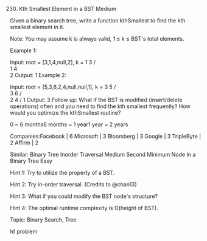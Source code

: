 230. Kth Smallest Element in a BST
Medium

Given a binary search tree, write a function kthSmallest to find the kth smallest element in it.

Note: 
You may assume k is always valid, 1 ≤ k ≤ BST's total elements.

Example 1:

Input: root = [3,1,4,null,2], k = 1
   3
  / \
 1   4
  \
   2
Output: 1
Example 2:

Input: root = [5,3,6,2,4,null,null,1], k = 3
       5
      / \
     3   6
    / \
   2   4
  /
 1
Output: 3
Follow up:
What if the BST is modified (insert/delete operations) often and you need to find the kth smallest frequently? How would you optimize the kthSmallest routine?

0 ~ 6 months6 months ~ 1 year1 year ~ 2 years

Companies:Facebook | 6 Microsoft | 3 Bloomberg | 3 Google | 3 TripleByte | 2 Affirm | 2

Similar:
Binary Tree Inorder Traversal Medium
Second Minimum Node In a Binary Tree Easy

Hint 1: 
Try to utilize the property of a BST.

Hint 2: 
Try in-order traversal. (Credits to @chan13)

Hint 3:
What if you could modify the BST node's structure?

Hint 4:
The optimal runtime complexity is O(height of BST).

Topic: Binary Search, Tree

hf problem
